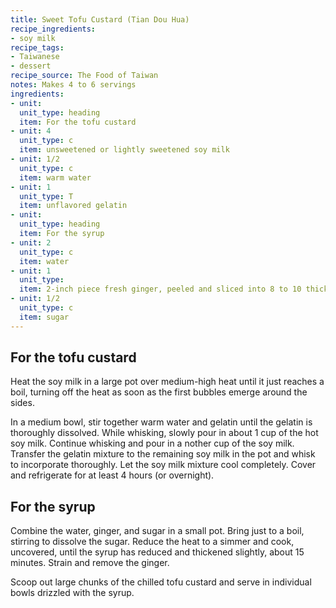 ```yaml
---
title: Sweet Tofu Custard (Tian Dou Hua)
recipe_ingredients:
- soy milk
recipe_tags:
- Taiwanese
- dessert
recipe_source: The Food of Taiwan
notes: Makes 4 to 6 servings
ingredients:
- unit: 
  unit_type: heading
  item: For the tofu custard
- unit: 4
  unit_type: c
  item: unsweetened or lightly sweetened soy milk
- unit: 1/2
  unit_type: c
  item: warm water
- unit: 1
  unit_type: T
  item: unflavored gelatin
- unit: 
  unit_type: heading
  item: For the syrup
- unit: 2
  unit_type: c
  item: water
- unit: 1
  unit_type: 
  item: 2-inch piece fresh ginger, peeled and sliced into 8 to 10 thick discs
- unit: 1/2
  unit_type: c
  item: sugar
---
```


## For the tofu custard

Heat the soy milk in a large pot over medium-high heat until it just reaches a boil, turning off the heat as soon as the first bubbles emerge around the sides.

In a medium bowl, stir together warm water and gelatin until the gelatin is thoroughly dissolved. While whisking, slowly pour in about 1 cup of the hot soy milk. Continue whisking and pour in a nother cup of the soy milk. Transfer the gelatin mixture to the remaining soy milk in the pot and whisk to incorporate thoroughly. Let the soy milk mixture cool completely. Cover and refrigerate for at least 4 hours (or overnight).

## For the syrup

Combine the water, ginger, and sugar in a small pot. Bring just to a boil, stirring to dissolve the sugar. Reduce the heat to a simmer and cook, uncovered, until the syrup has reduced and thickened slightly, about 15 minutes. Strain and remove the ginger.

Scoop out large chunks of the chilled tofu custard and serve in individual bowls drizzled with the syrup.
